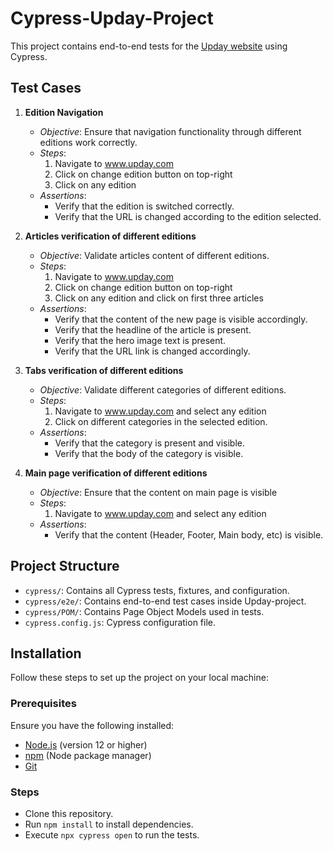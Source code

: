 # Cypress-Upday-Project

This project contains end-to-end tests for the [Upday website](https://www.upday.com) using Cypress.

## Test Cases
1. **Edition Navigation**
   - *Objective*: Ensure that navigation functionality through different editions work correctly.
   - *Steps*:
     1. Navigate to www.upday.com
     2. Click on change edition button on top-right
     3. Click on any edition
   - *Assertions*:
     - Verify that the edition is switched correctly.
     - Verify that the URL is changed according to the edition selected.

2. **Articles verification of different editions**
   - *Objective*: Validate articles content of different editions.
   - *Steps*:
     1. Navigate to www.upday.com
     2. Click on change edition button on top-right
     3. Click on any edition and click on first three articles
   - *Assertions*:
     - Verify that the content of the new page is visible accordingly.
     - Verify that the headline of the article is present.
     - Verify that the hero image text is present.
     - Verify that the URL link is changed accordingly.

3. **Tabs verification of different editions**
   - *Objective*: Validate different categories of different editions.
   - *Steps*:
     1. Navigate to www.upday.com and select any edition
     2. Click on different categories in the selected edition.
   - *Assertions*:
     - Verify that the category is present and visible.
     - Verify that the body of the category is visible.   

4. **Main page verification of different editions**
   - *Objective*: Ensure that the content on main page is visible
   - *Steps*:
     1. Navigate to www.upday.com and select any edition
   - *Assertions*:
     - Verify that the content (Header, Footer, Main body, etc) is visible.  
     

## Project Structure

- `cypress/`: Contains all Cypress tests, fixtures, and configuration.
- `cypress/e2e/`: Contains end-to-end test cases inside Upday-project.
- `cypress/POM/`: Contains Page Object Models used in tests.
- `cypress.config.js`: Cypress configuration file.

## Installation

Follow these steps to set up the project on your local machine:

### Prerequisites

Ensure you have the following installed:

- [Node.js](https://nodejs.org/) (version 12 or higher)
- [npm](https://www.npmjs.com/) (Node package manager)
- [Git](https://git-scm.com/)

### Steps
- Clone this repository.
- Run `npm install` to install dependencies.
- Execute `npx cypress open` to run the tests.

